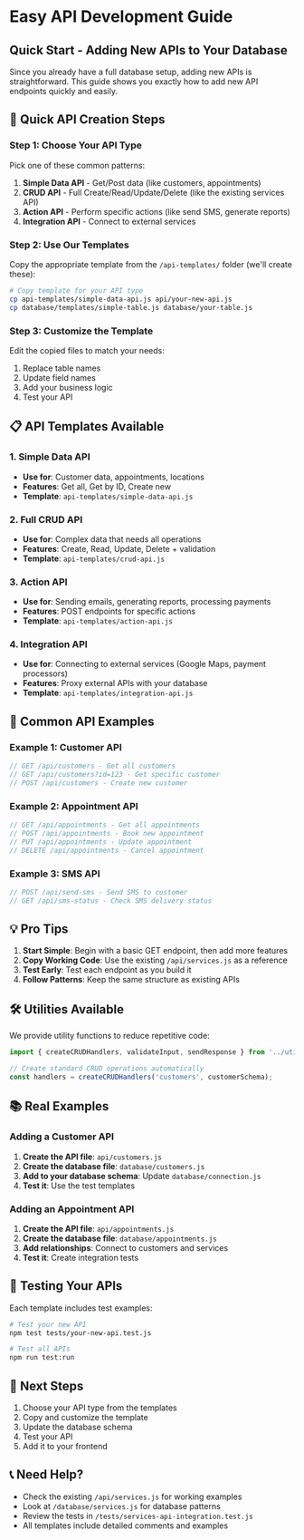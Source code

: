 # Easy API Development Guide

## Quick Start - Adding New APIs to Your Database

Since you already have a full database setup, adding new APIs is straightforward. This guide shows you exactly how to add new API endpoints quickly and easily.

## 🚀 Quick API Creation Steps

### Step 1: Choose Your API Type

Pick one of these common patterns:

1. **Simple Data API** - Get/Post data (like customers, appointments)
2. **CRUD API** - Full Create/Read/Update/Delete (like the existing services API)
3. **Action API** - Perform specific actions (like send SMS, generate reports)
4. **Integration API** - Connect to external services

### Step 2: Use Our Templates

Copy the appropriate template from the `/api-templates/` folder (we'll create these):

```bash
# Copy template for your API type
cp api-templates/simple-data-api.js api/your-new-api.js
cp database/templates/simple-table.js database/your-table.js
```

### Step 3: Customize the Template

Edit the copied files to match your needs:

1. Replace table names
2. Update field names
3. Add your business logic
4. Test your API

## 📋 API Templates Available

### 1. Simple Data API
- **Use for**: Customer data, appointments, locations
- **Features**: Get all, Get by ID, Create new
- **Template**: `api-templates/simple-data-api.js`

### 2. Full CRUD API
- **Use for**: Complex data that needs all operations
- **Features**: Create, Read, Update, Delete + validation
- **Template**: `api-templates/crud-api.js`

### 3. Action API
- **Use for**: Sending emails, generating reports, processing payments
- **Features**: POST endpoints for specific actions
- **Template**: `api-templates/action-api.js`

### 4. Integration API
- **Use for**: Connecting to external services (Google Maps, payment processors)
- **Features**: Proxy external APIs with your database
- **Template**: `api-templates/integration-api.js`

## 🔧 Common API Examples

### Example 1: Customer API
```javascript
// GET /api/customers - Get all customers
// GET /api/customers?id=123 - Get specific customer
// POST /api/customers - Create new customer
```

### Example 2: Appointment API
```javascript
// GET /api/appointments - Get all appointments
// POST /api/appointments - Book new appointment
// PUT /api/appointments - Update appointment
// DELETE /api/appointments - Cancel appointment
```

### Example 3: SMS API
```javascript
// POST /api/send-sms - Send SMS to customer
// GET /api/sms-status - Check SMS delivery status
```

## 💡 Pro Tips

1. **Start Simple**: Begin with a basic GET endpoint, then add more features
2. **Copy Working Code**: Use the existing `/api/services.js` as a reference
3. **Test Early**: Test each endpoint as you build it
4. **Follow Patterns**: Keep the same structure as existing APIs

## 🛠️ Utilities Available

We provide utility functions to reduce repetitive code:

```javascript
import { createCRUDHandlers, validateInput, sendResponse } from '../utils/api-helpers.js';

// Create standard CRUD operations automatically
const handlers = createCRUDHandlers('customers', customerSchema);
```

## 📚 Real Examples

### Adding a Customer API

1. **Create the API file**: `api/customers.js`
2. **Create the database file**: `database/customers.js`
3. **Add to your database schema**: Update `database/connection.js`
4. **Test it**: Use the test templates

### Adding an Appointment API

1. **Create the API file**: `api/appointments.js`
2. **Create the database file**: `database/appointments.js`
3. **Add relationships**: Connect to customers and services
4. **Test it**: Create integration tests

## 🧪 Testing Your APIs

Each template includes test examples:

```bash
# Test your new API
npm test tests/your-new-api.test.js

# Test all APIs
npm run test:run
```

## 🔗 Next Steps

1. Choose your API type from the templates
2. Copy and customize the template
3. Update the database schema
4. Test your API
5. Add it to your frontend

## 📞 Need Help?

- Check the existing `/api/services.js` for working examples
- Look at `/database/services.js` for database patterns
- Review the tests in `/tests/services-api-integration.test.js`
- All templates include detailed comments and examples